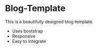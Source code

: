 # Blog-Template

This is a beautifully designed blog template.
 - Uses bootstrap
 - Responsive
 - Easy to integrate
